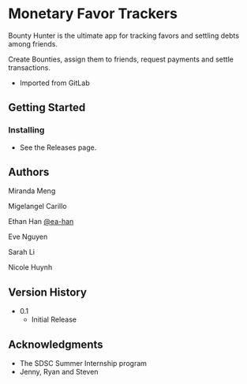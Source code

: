 # Monetary Favor Trackers

Bounty Hunter is the ultimate app for tracking favors and settling debts among friends.

Create Bounties, assign them to friends, request payments and settle transactions.


- Imported from GitLab

## Getting Started

### Installing

* See the Releases page.

## Authors

Miranda Meng

Migelangel Carillo

Ethan Han
[@ea-han](http://github.com/ea-han)

Eve Nguyen

Sarah Li

Nicole Huynh


## Version History

* 0.1
    * Initial Release

## Acknowledgments

* The SDSC Summer Internship program
* Jenny, Ryan and Steven

